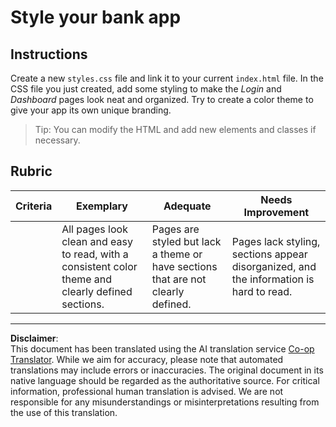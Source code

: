 <!--
CO_OP_TRANSLATOR_METADATA:
{
  "original_hash": "474f3ab1ee755ca980fc9104a0316e17",
  "translation_date": "2025-08-28T11:18:58+00:00",
  "source_file": "7-bank-project/2-forms/assignment.md",
  "language_code": "en"
}
-->
# Style your bank app

## Instructions

Create a new `styles.css` file and link it to your current `index.html` file. In the CSS file you just created, add some styling to make the *Login* and *Dashboard* pages look neat and organized. Try to create a color theme to give your app its own unique branding.

> Tip: You can modify the HTML and add new elements and classes if necessary.

## Rubric

| Criteria | Exemplary                                                                                                               | Adequate                                                                       | Needs Improvement                                                                             |
| -------- | ----------------------------------------------------------------------------------------------------------------------- | ------------------------------------------------------------------------------ | --------------------------------------------------------------------------------------------- |
|          | All pages look clean and easy to read, with a consistent color theme and clearly defined sections.                      | Pages are styled but lack a theme or have sections that are not clearly defined. | Pages lack styling, sections appear disorganized, and the information is hard to read.        |

---

**Disclaimer**:  
This document has been translated using the AI translation service [Co-op Translator](https://github.com/Azure/co-op-translator). While we aim for accuracy, please note that automated translations may include errors or inaccuracies. The original document in its native language should be regarded as the authoritative source. For critical information, professional human translation is advised. We are not responsible for any misunderstandings or misinterpretations resulting from the use of this translation.